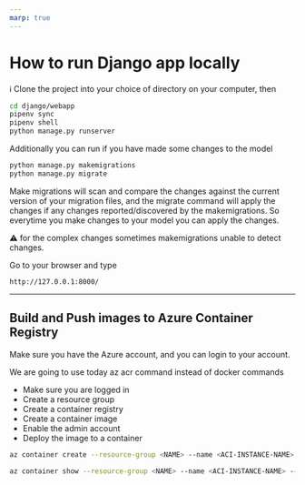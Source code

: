 ```yaml
---
marp: true
---
```


# How to run Django app locally

:information_source: Clone the project into your choice of directory on your computer, then
  
```bash
cd django/webapp
pipenv sync
pipenv shell
python manage.py runserver
```

Additionally you can run if you have made some changes to the model

```bash
python manage.py makemigrations
python manage.py migrate
```

Make migrations will scan and compare the changes against the current version of your migration files, and the migrate command will apply the changes if any changes reported/discovered by the makemigrations. So everytime you make changes to your model you can apply the changes.

:warning: for the complex changes sometimes makemigrations unable to detect changes.

Go to your browser and type

```
http://127.0.0.1:8000/
```

---

## Build and Push images to Azure Container Registry

Make sure you have the Azure account, and you can login to your account.

We are going to use today az acr command instead of docker commands

- Make sure you are logged in
- Create a resource group
- Create a container registry
- Create a container image
- Enable the admin account
- Deploy the image to a container

```bash
az container create --resource-group <NAME> --name <ACI-INSTANCE-NAME> --image $ACR/hello --registry-login-server $ACR --ip-address Public --location eastus --registry-username <admin-username> --registry-password <admin-password>

az container show --resource-group <NAME> --name <ACI-INSTANCE-NAME> --query ipAddress.ip --output table
```
